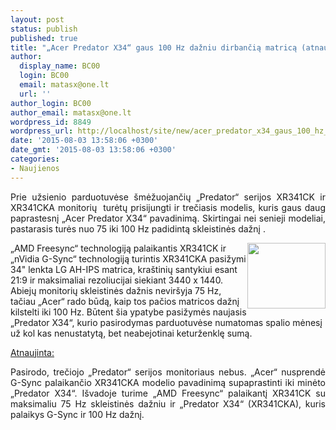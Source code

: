 ```yaml
---
layout: post
status: publish
published: true
title: "„Acer Predator X34“ gaus 100 Hz dažniu dirbančią matricą (atnaujinta)"
author:
  display_name: BC00
  login: BC00
  email: matasx@one.lt
  url: ''
author_login: BC00
author_email: matasx@one.lt
wordpress_id: 8849
wordpress_url: http://localhost/site/new/acer_predator_x34_gaus_100_hz_dazniu_dirbancia_matrica/
date: '2015-08-03 13:58:06 +0300'
date_gmt: '2015-08-03 13:58:06 +0300'
categories:
- Naujienos
---
```

<p style="text-align: justify;">
	Prie <span><span>užsienio parduotuvėse &scaron;mėžuojančių &bdquo;Predator&ldquo; serijos XR341CK ir XR341CKA monitorių&nbsp; turėtų prisijungti ir trečiasis modelis, kuris gaus daug paprastesnį &bdquo;Acer Predator X34&ldquo; pavadinimą. Skirtingai nei senieji modeliai, pastarasis turės </span></span><span><span>nuo 75 iki 100 Hz </span></span><span><span>padidintą skleistinės dažnį . </span></span></p>
<p>
	<span><span><img alt="" src="http://technews.lt/userfiles/AcerPredatorx34small.jpg" style="width: 125px; height: 105px; float: right;" /></span></span><span><span>&bdquo;AMD Freesync&ldquo; technologiją palaikantis XR341CK ir &bdquo;nVidia G-Sync&ldquo; technologiją turintis XR341CKA pasižymi 34&quot; lenkta LG AH-IPS matrica, kra&scaron;tinių santykiui esant 21:9 ir maksimaliai rezoliucijai siekiant 3440 x 1440. Abiejų monitorių skleistinės dažnis nevir&scaron;yja 75 Hz, tačiau &bdquo;Acer&ldquo; rado būdą, kaip tos pačios matricos dažnį kilstelti iki 100 Hz. Būtent &scaron;ia ypatybe pasižymės naujasis <span><span>&bdquo;Predator X34&ldquo;, kurio pasirodymas parduotuvėse numatomas spalio mėnesį už kol kas nenustatytą, bet neabejotinai keturženklę sumą. </span></span></span></span></p>
<p>
	<u><span><span><span><span>Atnaujinta:</span></span></span></span><br />
	</u></p>
<p style="text-align: justify;">
	<span><span><span><span>Pasirodo, trečiojo <span><span>&bdquo;</span></span>Predator<span><span>&ldquo;</span></span> serijos monitoriaus nebus. <span><span><span><span><span><span>&bdquo;</span></span></span></span></span></span>Acer<span><span><span><span><span><span>&ldquo;</span></span></span></span></span></span> nusprendė G-Sync palaikančio <span><span>XR341CKA modelio pavadinimą supaprastinti iki minėto &bdquo;Predator X34&ldquo;. I&scaron;vadoje turime <span><span><span><span><span><span><span><span><span><span>&bdquo;</span></span></span></span></span></span></span></span></span></span>AMD Freesync<span><span><span><span><span><span>&ldquo;</span></span></span></span></span></span> palaikantį <span><span>XR341CK su maksimaliu 75 Hz skleistinės dažniu ir <span><span><span><span><span><span><span><span>&bdquo;Predator X34&ldquo; (</span></span></span></span></span></span>XR341CKA), kuris palaikys G-Sync ir 100 Hz dažnį.<br />
	</span></span></span></span></span></span></span></span></span></span></p>
